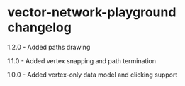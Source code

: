 # vector-network-playground changelog
1.2.0 - Added paths drawing

1.1.0 - Added vertex snapping and path termination

1.0.0 - Added vertex-only data model and clicking support
